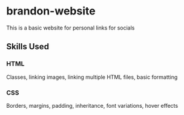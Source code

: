 # brandon-website

This is a basic website for personal links for socials


## Skills Used

### HTML 
Classes, linking images, linking multiple HTML files, basic formatting
### CSS
Borders, margins, padding, inheritance, font variations, hover effects
